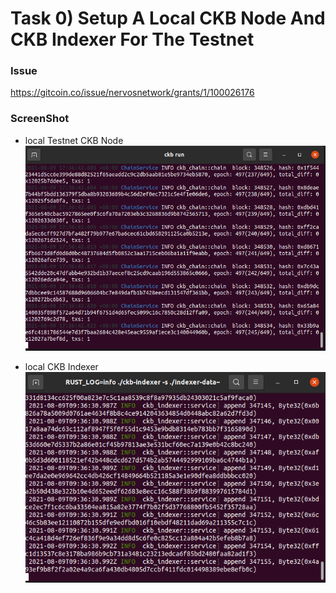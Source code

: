 # Task 0) Setup A Local CKB Node And CKB Indexer For The Testnet

### Issue
https://gitcoin.co/issue/nervosnetwork/grants/1/100026176

### ScreenShot
- local Testnet CKB Node
![](./ckb-node.png)

- local CKB Indexer
![](./ckb-indexer.png)